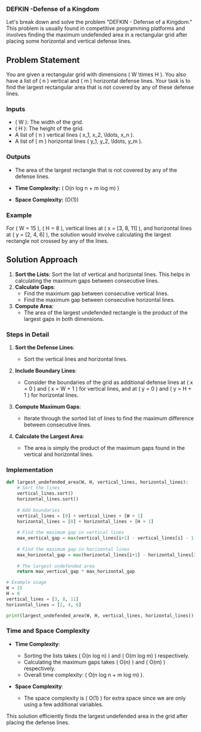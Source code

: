 ### DEFKIN -Defense of a Kingdom

Let's break down and solve the problem "DEFKIN - Defense of a Kingdom." This problem is usually found in competitive programming platforms and involves finding the maximum undefended area in a rectangular grid after placing some horizontal and vertical defense lines.

## Problem Statement

You are given a rectangular grid with dimensions \( W \times H \). You also have a list of \( n \) vertical and \( m \) horizontal defense lines. Your task is to find the largest rectangular area that is not covered by any of these defense lines.

### Inputs
- \( W \): The width of the grid.
- \( H \): The height of the grid.
- A list of \( n \) vertical lines \( x_1, x_2, \ldots, x_n \).
- A list of \( m \) horizontal lines \( y_1, y_2, \ldots, y_m \).

### Outputs
- The area of the largest rectangle that is not covered by any of the defense lines.

- **Time Complexity:** \( O(n log n + m log m) \)

- **Space Complexity:** \(O(1)\)

### Example
For \( W = 15 \), \( H = 8 \), vertical lines at \( x = [3, 8, 11] \), and horizontal lines at \( y = [2, 4, 6] \), the solution would involve calculating the largest rectangle not crossed by any of the lines.

## Solution Approach

1. **Sort the Lists**: Sort the list of vertical and horizontal lines. This helps in calculating the maximum gaps between consecutive lines.
2. **Calculate Gaps**:
   - Find the maximum gap between consecutive vertical lines.
   - Find the maximum gap between consecutive horizontal lines.
3. **Compute Area**:
   - The area of the largest undefended rectangle is the product of the largest gaps in both dimensions.

### Steps in Detail

1. **Sort the Defense Lines**:
   - Sort the vertical lines and horizontal lines.
   
2. **Include Boundary Lines**:
   - Consider the boundaries of the grid as additional defense lines at \( x = 0 \) and \( x = W + 1 \) for vertical lines, and at \( y = 0 \) and \( y = H + 1 \) for horizontal lines.
   
3. **Compute Maximum Gaps**:
   - Iterate through the sorted list of lines to find the maximum difference between consecutive lines.
   
4. **Calculate the Largest Area**:
   - The area is simply the product of the maximum gaps found in the vertical and horizontal lines.

### Implementation

```python
def largest_undefended_area(W, H, vertical_lines, horizontal_lines):
    # Sort the lines
    vertical_lines.sort()
    horizontal_lines.sort()
    
    # Add boundaries
    vertical_lines = [0] + vertical_lines + [W + 1]
    horizontal_lines = [0] + horizontal_lines + [H + 1]
    
    # Find the maximum gap in vertical lines
    max_vertical_gap = max(vertical_lines[i+1] - vertical_lines[i] - 1 for i in range(len(vertical_lines) - 1))
    
    # Find the maximum gap in horizontal lines
    max_horizontal_gap = max(horizontal_lines[i+1] - horizontal_lines[i] - 1 for i in range(len(horizontal_lines) - 1))
    
    # The largest undefended area
    return max_vertical_gap * max_horizontal_gap

# Example usage
W = 15
H = 8
vertical_lines = [3, 8, 11]
horizontal_lines = [2, 4, 6]

print(largest_undefended_area(W, H, vertical_lines, horizontal_lines))  # Output: 12
```

### Time and Space Complexity

- **Time Complexity**:
  - Sorting the lists takes \( O(n log n) \) and \( O(m log m) \) respectively.
  - Calculating the maximum gaps takes \( O(n) \) and \( O(m) \) respectively.
  - Overall time complexity: \( O(n log n + m log m) \).

- **Space Complexity**:
  - The space complexity is \( O(1) \) for extra space since we are only using a few additional variables.

This solution efficiently finds the largest undefended area in the grid after placing the defense lines.